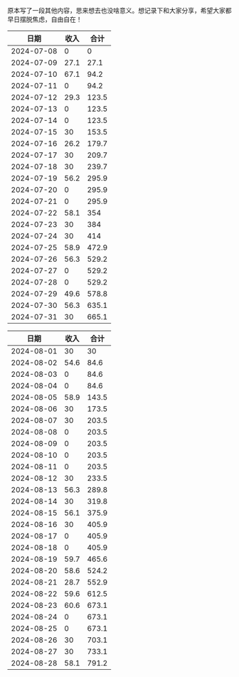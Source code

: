 原本写了一段其他内容，思来想去也没啥意义。想记录下和大家分享，希望大家都早日摆脱焦虑，自由自在！

|     日期    | 收入  | 合计 |
|     ---    | ---  |  --- |
| 2024-07-08 |  0   | 0    |
| 2024-07-09 | 27.1 | 27.1 |
| 2024-07-10 | 67.1 | 94.2 |
| 2024-07-11 | 0 | 94.2 |
| 2024-07-12 | 29.3 | 123.5 |
| 2024-07-13 | 0| 123.5 |
| 2024-07-14 | 0| 123.5 |
| 2024-07-15 | 30| 153.5 |
| 2024-07-16 | 26.2| 179.7 |
| 2024-07-17 | 30| 209.7 |
| 2024-07-18 | 30| 239.7 |
| 2024-07-19 | 56.2| 295.9 |
| 2024-07-20 | 0| 295.9 |
| 2024-07-21 | 0| 295.9 |
| 2024-07-22 | 58.1| 354 |
| 2024-07-23 | 30| 384 |
| 2024-07-24 | 30| 414 |
| 2024-07-25 | 58.9| 472.9 |
| 2024-07-26 | 56.3| 529.2 |
| 2024-07-27 | 0| 529.2 |
| 2024-07-28 | 0| 529.2 |
| 2024-07-29 | 49.6| 578.8 |
| 2024-07-30 | 56.3| 635.1 |
| 2024-07-31 | 30| 665.1 |


|     日期    | 收入  | 合计 |
|     ---    | ---  |  --- |
| 2024-08-01 |  30   | 30    |
| 2024-08-02 |  54.6 | 84.6  |
| 2024-08-03 |  0 | 84.6  |
| 2024-08-04 |  0 | 84.6  |
| 2024-08-05 |  58.9 | 143.5  |
| 2024-08-06 |  30 | 173.5  |
| 2024-08-07 |  30 | 203.5  |
| 2024-08-08 |  0 | 203.5  |
| 2024-08-09 |  0 | 203.5  |
| 2024-08-10 |  0 | 203.5  |
| 2024-08-11 |  0 | 203.5  |
| 2024-08-12 |  30 | 233.5  |
| 2024-08-13 |  56.3 | 289.8  |
| 2024-08-14 |  30 | 319.8  |
| 2024-08-15 |  56.1 | 375.9  |
| 2024-08-16 |  30 | 405.9  |
| 2024-08-17 |  0 | 405.9  |
| 2024-08-18 |  0 | 405.9  |
| 2024-08-19 |  59.7 | 465.6  |
| 2024-08-20 |  58.6 | 524.2 |
| 2024-08-21 |  28.7 | 552.9  |
| 2024-08-22 |  59.6 | 612.5  |
| 2024-08-23 |  60.6 | 673.1  |
| 2024-08-24 |  0 | 673.1  |
| 2024-08-25 |  0 | 673.1  |
| 2024-08-26 |  30 | 703.1  |
| 2024-08-27 |  30 | 733.1  |
| 2024-08-28 |  58.1 | 791.2  |

